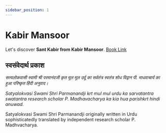 ```yaml
---
sidebar_position: 1
---
```


# Kabir Mansoor

Let's discover **Sant Kabir from Kabir Mansoor**. [Book Link](https://archive.org/details/HindiBookKABIRMANSOORComplete)

## स्वसंवेदार्थ प्रकाश

*सत्यलोकवासी स्वामी श्री परमानंदजी कृत मूल मूल उर्दू का सर्वतंत्र स्वतंत्र शोध विद्वान पी. माधवाचार्य का हुआ परिष्कृत हिंदी अनुवाद।*

*Satyalokvasi Swami Shri Parmanandji krt mul mul urdu ka sarvatantra swatantra research scholar P. Madhavacharya ka kia hua parishkrt hindi anuwad.*

Satyalokvasi Swami Shri Parmanandji originally written in Urdu sophisticatedly translated by independent research scholar P. Madhvacharya.
<!-- 
**Kabir Panth Leader - Shree 108 Shree Ugranaam Sahib.**

![Kabir Panth Leader](../static/img/kabirmansoor/acharya-page-1.png) -->
